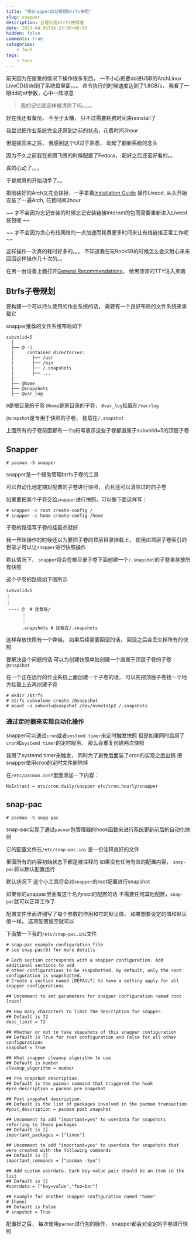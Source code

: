 ```yaml
---
title: "用Snapper自动管理btrfs快照"
slug: snapper
description: 合理利用btrfs快照喵
date: 2023-04-05T16:23:08+08:00
hidden: false
comments: true
categories: 
    - Tech
tags: 
    - toss
---
```


前天因为在疲惫的情况下操作很多东西， 一不小心把要dd进USB的ArchLinux LiveCD给dd到了系统盘里面。。。
命令执行的时候速度达到了1.8GB/s， 我看了一眼dd的of参数，心中一阵凉意

> 我的记忆就这样被清除了吗。。。。

好在我还有备份， 不至于太糟， 只不过需要耗费时间来reinstall了

我尝试把作业系统完全还原到之前的状态，花费时间3hour

但是装回来之后， 我感到这个UI过于熟悉， 动起了翻新系统的念头

因为不久之前我在折腾飞腾的时候配置了Fedora， 配好之后还蛮好看的。。

真的心动了。。。

于是就真的开始动手了。。

把刚装好的Arch又完全抹掉，一手拿着[Installation Guide](https://wiki.archlinux.org/title/Installation_guide) 操作Livecd, 从头开始安装了一遍Arch, 花费时间2hour

~~ 才不会因为忘记安装的时候忘记安装链接Internet的包而需要重新进入Livecd装包呢 ~~

~~ 才不会因为贪心有线网络的一点加速而耗费更多时间来让有线链接正常工作呢 ~~

这样操作一次真的耗时好多的。。。 不知道我在玩Rock5B的时候怎么会又耐心来来回回这样操作几十次的。。

在另一台设备上面打开[General Recommendations](https://wiki.archlinux.org/title/General_recommendations)， 给黑漆漆的TTY注入灵魂

## Btrfs子卷规划

要构建一个可以持久使用的作业系统的话， 需要有一个良好布局的文件系统来承载它

snapper推荐的文件系统布局如下
```
subvolid=5
  |
  ├── @ -|
  |     contained directories:
  |       ├── /usr
  |       ├── /bin
  |       ├── /.snapshots
  |       ├── ...
  |
  ├── @home
  ├── @snapshots
  ├── @var_log
```

`@`是根目录的子卷 `@home`是家目录的子卷， `@var_log`挂载在`/var/log`

`@snapshot`是专用于快照的子卷， 挂载在`/.snapshot`

上面所有的子卷前面都有一个`@`符号表示这些子卷都直属于subvolid=5的顶层子卷

## Snapper

```
# pacman -S snapper 
```

snapper是一个辅助管理btrfs子卷的工具

可以自动化地定期对配置的子卷进行快照， 而且还可以清除过时的子卷

如果要把某个子卷交给`snapper`进行快照，可以像下面这样写：
```
# snapper -c root create-config /
# snapper -c home create-config /home
```

子卷的路径写子卷的挂载点就好

我一开始操作的时候还以为要把子卷的顶层目录挂载上， 使用由顶层子卷索引的目录才可以让`snapper`进行快照操作

默认情况下， `snapper`将会在根目录子卷下面创建一个`/.snapshot`的子卷来存放所有快照

这个子卷的路径如下图所示

```
subvolid=5
｜
｜
 ---- @  # 挂载在/
      ｜
	  ｜
	  .snapshots # 挂载在/.snapshots
```
这样存放快照有一个弊端， 如果后续需要回滚的话， 回滚之后会丢失掉所有的快照

要解决这个问题的话 可以为创建快照单独创建一个直属于顶层子卷的子卷`@snapshot`

在一个正在运行的作业系统上面创建一个子卷的话， 可以先把顶层子卷找一个地方挂载上去再创建子卷

```
# mkdir /btrfs
# btrfs subvolume create /@snapshot
# mount -o subvol=@snapshot /dev/nvme1n1p2 /.snapshots
```

### 通过定时器来实现自动化操作
snapper可以通过`cron`或者`systemd timer`来定时触发快照
但是如果同时启用了`cron`和`systemd timer`的定时服务， 那么会重复创建两次快照

我用了systemd timer来触发， 同时为了避免后面装了cron的实现之后出锅
把snapper使用cron的定时文件删除掉

在`/etc/pacman.conf`里面添加一下内容：
```
NoExtract = etc/cron.daily/snapper etc/cron.hourly/snapper
```


## snap-pac

```
# pacman -S snap-pac
```

snap-pac实现了通过`pacman`包管理器的hook函数来进行系统更新前后的自动化快照

它的配置文件在`/etc/snap-pac.ini`
是一份注释良好的文件

里面所有的内容初始状态下都是被注释的 如果没有任何有效的配置内容， `snap-pac`将以默认配置运行

默认状况下 这个小工具将会对`snapper`的root配置进行snapshot 

如果你的snapper里面有这个名为root的配置的话 不需要任何其他配置，`snap-pac`就可以正常工作了

配置文件里面详细写了每个参数的作用和它的默认值， 如果想要设定的值和默认值一样， 这项配置留空就可以

下面放一下我的`/etc/snap-pac.ini`文件

```
# snap-pac example configuration file
# see snap-pac(8) for more details

# Each section corresponds with a snapper configuration. Add additional sections to add
# other configurations to be snapshotted. By default, only the root configuration is snapshotted.
# Create a section named [DEFAULT] to have a setting apply for all snapper configurations

## Uncomment to set parameters for snapper configuration named root
[root]

## How many characters to limit the description for snapper.
## Default is 72
desc_limit = 72

## Whether or not to take snapshots of this snapper configuration
## Default is True for root configuration and False for all other configurations
snapshot = True

## What snapper cleanup algorithm to use
## Default is number
cleanup_algorithm = number

## Pre snapshot description.
## Default is the pacman command that triggered the hook
#pre_description = pacman pre snapshot

## Post snapshot description.
## Default is the list of packages involved in the pacman transaction
#post_description = pacman post snapshot

## Uncomment to add "important=yes" to userdata for snapshots referring to these packages
## Default is []
important_packages = ["linux"]

## Uncomment to add "important=yes" to userdata for snapshots that were created with the following commands
## Default is []
important_commands = ["pacman -Syu"]

## Add custom userdata. Each key-value pair should be an item in the list
## Default is []
#userdata = ["key=value","foo=bar"]

## Example for another snapper configuration named "home"
# [home]
## Default is False
# snapshot = True
```

配置好之后， 每次使用`pacman`进行包的操作， snapper都会对设定的子卷进行快照
